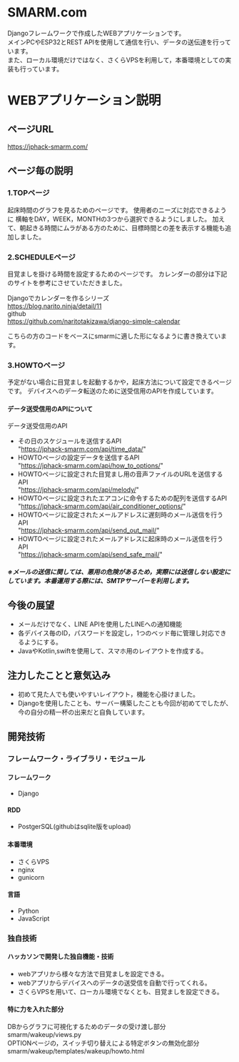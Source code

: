 # SMARM.com
Djangoフレームワークで作成したWEBアプリケーションです。  
メインPCやESP32とREST APIを使用して通信を行い、データの送伝達を行っています。  
また、ローカル環境だけではなく、さくらVPSを利用して，本番環境としての実装も行っています。  

# WEBアプリケーション説明
## ページURL
https://jphack-smarm.com/  
## ページ毎の説明
### 1.TOPページ
起床時間のグラフを見るためのページです。
使用者のニーズに対応できるように
横軸をDAY，WEEK，MONTHの3つから選択できるようにしました。
加えて、朝起きる時間にムラがある方のために、目標時間との差を表示する機能も追加しました。

### 2.SCHEDULEページ
目覚ましを掛ける時間を設定するためのページです。
カレンダーの部分は下記のサイトを参考にさせていただきました。  

Djangoでカレンダーを作るシリーズ  
https://blog.narito.ninja/detail/11  
github  
https://github.com/naritotakizawa/django-simple-calendar  

こちらの方のコードをベースにsmarmに適した形になるように書き換えています。

### 3.HOWTOページ
予定がない場合に目覚ましを起動するかや，起床方法について設定できるページです。
デバイスへのデータ転送のために送受信用のAPIを作成しています。

#### データ送受信用のAPIについて
データ送受信用のAPI
- その日のスケジュールを送信するAPI  
"https://jphack-smarm.com/api/time_data/"  
- HOWTOページの設定データを送信するAPI  
"https://jphack-smarm.com/api/how_to_options/"
- HOWTOページに設定された目覚まし用の音声ファイルのURLを送信するAPI  
"https://jphack-smarm.com/api/melody/"
- HOWTOページに設定されたエアコンに命令するための配列を送信するAPI  
"https://jphack-smarm.com/api/air_conditioner_options/"
- HOWTOページに設定されたメールアドレスに遅刻時のメール送信を行うAPI  
"https://jphack-smarm.com/api/send_out_mail/"
- HOWTOページに設定されたメールアドレスに起床時のメール送信を行うAPI  
"https://jphack-smarm.com/api/send_safe_mail/"

##### ※メールの送信に関しては、悪用の危険があるため，実際には送信しない設定にしています。本番運用する際には、SMTPサーバーを利用します。

## 今後の展望
* メールだけでなく、LINE APIを使用したLINEへの通知機能
* 各デバイス毎のID，パスワードを設定し，1つのベッド毎に管理し対応できるようにする。
* JavaやKotlin,swiftを使用して、スマホ用のレイアウトを作成する。

## 注力したことと意気込み
* 初めて見た人でも使いやすいレイアウト，機能を心掛けました。
* Djangoを使用したことも、サーバー構築したことも今回が初めてでしたが、今の自分の精一杯の出来だと自負しています。

## 開発技術
### フレームワーク・ライブラリ・モジュール
#### フレームワーク  
* Django  
#### RDD  
* PostgerSQL(githubはsqlite版をupload)  
#### 本番環境    
* さくらVPS  
* nginx  
* gunicorn  

#### 言語
* Python
* JavaScript

### 独自技術
#### ハッカソンで開発した独自機能・技術
* webアプリから様々な方法で目覚ましを設定できる。
* webアプリからデバイスへのデータの送受信を自動で行ってくれる。
* さくらVPSを用いて、ローカル環境でなくとも、目覚ましを設定できる。

#### 特に力を入れた部分  
DBからグラフに可視化するためのデータの受け渡し部分  
smarm/wakeup/views.py  
OPTIONページの，スイッチ切り替えによる特定ボタンの無効化部分  
smarm/wakeup/templates/wakeup/howto.html  
